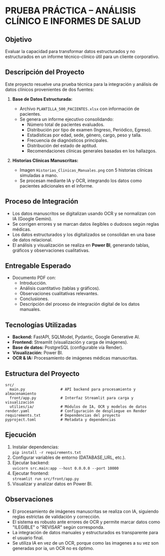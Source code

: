 # PRUEBA PRÁCTICA – ANÁLISIS CLÍNICO E INFORMES DE SALUD

## Objetivo

Evaluar la capacidad para transformar datos estructurados y no estructurados en un informe técnico-clínico útil para un cliente corporativo.

## Descripción del Proyecto

Este proyecto resuelve una prueba técnica para la integración y análisis de datos clínicos provenientes de dos fuentes:

1. **Base de Datos Estructurada:**  
   - Archivo `PLANTILLA_500_PACIENTES.xlsx` con información de pacientes.
   - Se genera un informe ejecutivo consolidando:
     - Número total de pacientes evaluados.
     - Distribución por tipo de examen (Ingreso, Periódico, Egreso).
     - Estadísticas por edad, sede, género, cargo, peso y talla.
     - Frecuencia de diagnósticos principales.
     - Distribución del estado de aptitud.
     - Recomendaciones clínicas generales basadas en los hallazgos.

2. **Historias Clínicas Manuscritas:**  
   - Imagen `Historias_Clinicas_Manuales.png` con 5 historias clínicas simuladas a mano.
   - Se procesan mediante IA y OCR, integrando los datos como pacientes adicionales en el informe.

## Proceso de Integración

- Los datos manuscritos se digitalizan usando OCR y se normalizan con IA (Google Gemini).
- Se corrigen errores y se marcan datos ilegibles o dudosos según reglas médicas.
- Los datos estructurados y los digitalizados se consolidan en una base de datos relacional.
- El análisis y visualización se realiza en **Power BI**, generando tablas, gráficos y observaciones cualitativas.

## Entregable Esperado

- Documento PDF con:
  - Introducción.
  - Análisis cuantitativo (tablas y gráficos).
  - Observaciones cualitativas relevantes.
  - Conclusiones.
  - Descripción del proceso de integración digital de los datos manuales.

## Tecnologías Utilizadas

- **Backend:** FastAPI, SQLModel, Pydantic, Google Generative AI.
- **Frontend:** Streamlit (visualización y carga de imágenes).
- **Base de datos:** PostgreSQL (configurable vía Render).
- **Visualización:** Power BI.
- **OCR & IA:** Procesamiento de imágenes médicas manuscritas.

## Estructura del Proyecto

```
src/
  main.py                # API backend para procesamiento y almacenamiento
  front/app.py           # Interfaz Streamlit para carga y visualización
  utilies/ia/            # Módulos de IA, OCR y modelos de datos
render.yaml              # Configuración de despliegue en Render
requirements.txt         # Dependencias del proyecto
pyproject.toml           # Metadata y dependencias
```

## Ejecución

1. Instalar dependencias:  
   `pip install -r requirements.txt`
2. Configurar variables de entorno (DATABASE_URL, etc.).
3. Ejecutar backend:  
   `uvicorn src.main:app --host 0.0.0.0 --port 10000`
4. Ejecutar frontend:  
   `streamlit run src/front/app.py`
5. Visualizar y analizar datos en Power BI.

## Observaciones

- El procesamiento de imágenes manuscritas se realiza con IA, siguiendo reglas estrictas de validación y corrección.
- El sistema es robusto ante errores de OCR y permite marcar datos como "ILEGIBLE" o "REVISAR" según corresponda.
- La integración de datos manuales y estructurados es transparente para el usuario final.
- Se utiliza IA en vez de un OCR, porque como las imagenes a su vez son generadas por ia, un OCR no es óptimo.